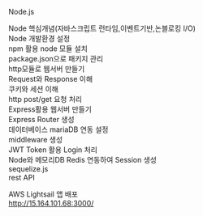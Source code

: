 Node.js <Br>

Node 핵심개념(자바스크립트 런타임,이벤트기반,논블로킹 I/O)<Br>
Node 개발환경 설정<Br>
npm 활용 node 모듈 설치<Br>
package.json으로 패키지 관리<Br>
http모듈로 웹서버 만들기<Br>
Request와 Response 이해<Br>
쿠키와 세션 이해<Br>
http post/get 요청 처리 <Br>
Express활용 웹서버 만들기<Br>
Express Router 생성<Br>
데이터베이스 mariaDB 연동 설정<Br>
middleware 생성<Br>
JWT Token 활용 Login 처리<Br>
Node와 메모리DB Redis 연동하여 Session 생성<Br>
sequelize.js <Br>
rest API<br>

AWS Lightsail 앱 배포
<br>
http://15.164.101.68:3000/<br>
